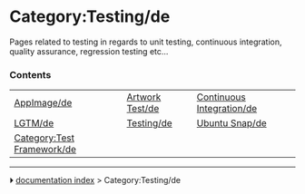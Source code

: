 # Category:Testing/de
Pages related to testing in regards to unit testing, continuous integration, quality assurance, regression testing etc\...

### Contents

|     |     |     |
| --- | --- | --- |
| [AppImage/de](AppImage/de.md) | [Artwork Test/de](Artwork_Test/de.md) | [Continuous Integration/de](Continuous_Integration/de.md) |
| [LGTM/de](LGTM/de.md) | [Testing/de](Testing/de.md) | [Ubuntu Snap/de](Ubuntu_Snap/de.md) |
| [Category:Test Framework/de](Category_Test_Framework/de.md) |



---
⏵ [documentation index](../README.md) > Category:Testing/de
